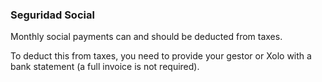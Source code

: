 ### Seguridad Social

Monthly social payments can and should be deducted from taxes.

To deduct this from taxes, you need to provide your gestor or Xolo with a bank statement (a full invoice is not
required).
